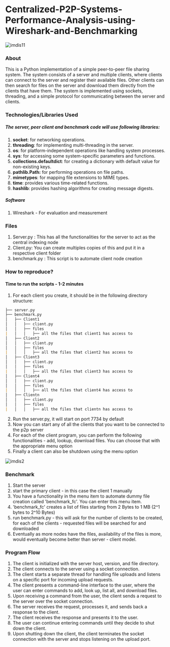# Centralized-P2P-Systems-Performance-Analysis-using-Wireshark-and-Benchmarking

![imdis11](https://user-images.githubusercontent.com/131905799/236705664-d1fef748-91f0-439f-bf19-8c3c5014c34a.png)

### About
This is a Python implementation of a simple peer-to-peer file sharing system. The system consists of a server and multiple clients, where clients can connect to the server and register their available files. Other clients can then search for files on the server and download them directly from the clients that have them. The system is implemented using sockets, threading, and a simple protocol for communicating between the server and clients.

### Technologies/Libraries Used

##### The server, peer client and benchmark code will use following libraries:
1. **socket**: for networking operations.
2. **threading**: for implementing multi-threading in the server.
3. **os**: for platform-independent operations like handling system processes.
4. **sys**: for accessing some system-specific parameters and functions.
5. **collections.defaultdict**: for creating a dictionary with default value for non-existing keys.
6. **pathlib.Path:** for performing operations on file paths.
7. **mimetypes**: for mapping file extensions to MIME types.
8. **time**: provides various time-related functions.
9. **hashlib**: provides hashing algorithms for creating message digests.
#####  Software
1. Wireshark - For evaluation and measurement

### Files

 1. Server.py : This has all the functionalities for the server to act as the central indexing node
 2. Client.py: You can create multiples copies of this and put it in a respective client folder
 3. benchmark.py : This script is to automate client node creation


###  How to reproduce?
#### Time to run the scripts - 1-2 minutes
1. For each client you create, it should be in the following directory structure: 
```markdown
├── server.py
├── benchmark.py
│   ├── Client1
│   │   ├── client.py
│   │   ├── files
|	│   │   ├── all the files that client1 has access to
│   ├── Client2
│   │   ├── client.py
│   │   ├── files
|	│   │   ├── all the files that client2 has access to
│   ├── Client3
│   │   ├── client.py
│   │   ├── files
|	│   │   ├── all the files that client3 has access to
│   ├── Client4
│   │   ├── client.py
│   │   ├── files
|	│   │   ├── all the files that client4 has access to
│   ├── Clientn
│   │   ├── client.py
│   │   ├── files
|	│   │   ├── all the files that clientn has access to
```
2. Run the server.py, it will start on port 7734 by default
3. Now you can start any of all the clients that you want to be connected to the p2p server
4. For each of the client program, you can perform the following functionalities - add, lookup, download files. You can choose that with the appropriate menu option
5. Finally a client can also be shutdown using the menu option

![imdis2](https://user-images.githubusercontent.com/131905799/236705569-e5dfe42d-71c8-42e9-a569-c7f682c75560.png)


###  Benchmark
1. Start the server
2. start the primary client - in this case the client 1 manually
3. You have a functionality in the menu item to automate dummy file creation called 'benchmark_fc'. You can enter this menu item. 
4. 'benchmark_fc' creates a list of files starting from 2 Bytes to 1 MB (2^1 bytes  to 2^10 Bytes) 
5. run benchmark.py - this will ask for the number of clients to be created, for each of the clients - requested files will be searched for and downloaded
6. Eventually as more nodes have the files, availability of the files is more, would eventually become better than server - client model.

###  Program Flow
1.  The client is initialized with the server host, version, and file directory.
2.  The client connects to the server using a socket connection.
3.  The client starts a separate thread for handling file uploads and listens on a specific port for incoming upload requests.
4.  The client presents a command-line interface to the user, where the user can enter commands to add, look up, list all, and download files.
5.  Upon receiving a command from the user, the client sends a request to the server over the socket connection.
6.  The server receives the request, processes it, and sends back a response to the client.
7.  The client receives the response and presents it to the user.
8.  The user can continue entering commands until they decide to shut down the client.
9.  Upon shutting down the client, the client terminates the socket connection with the server and stops listening on the upload port.

